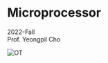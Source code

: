 # Microprocessor

2022-Fall  
Prof. Yeongpil Cho

![OT](https://user-images.githubusercontent.com/48304130/224258187-5724c1a0-38d2-4ade-a67f-3628a3603662.jpg)